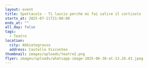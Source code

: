 ```yaml
---
layout: event
title: Spettacolo - Ti lascio perchè mi fai salire il cortisolo
starts_at: 2025-07-11T21:00:00
ends_at: ""
all_day: false
tags:
  - Teatro
location:
  city: Abbiategrasso
  address: Castello Visconteo
thumbnail: images/uploads/teatro2.png
flyer: images/uploads/whatsapp-image-2025-06-30-at-13.26.43.jpeg
---
```


